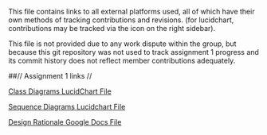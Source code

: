 This file contains links to all external platforms used, all of which have their own methods of tracking contributions and revisions. (for lucidchart, contributions may be tracked via the icon on the right sidebar).

This file is not provided due to any work dispute within the group, but because this git repository was not used to track assignment 1 progress and its commit history does not reflect member contributions adequately.

##// Assignment 1 links //

[Class Diagrams LucidChart File](https://www.lucidchart.com/invitations/accept/9f7b2202-d78d-494b-8980-938c83b692e4)

[Sequence Diagrams Lucidchart File](https://www.lucidchart.com/invitations/accept/6eb250ff-59ba-4b8a-8705-05760a00c1db)

[Design Rationale Google Docs File](https://docs.google.com/document/d/13gkpdKJ2BVHO08hB7EjSh1ny-zHHiIQiytN-20pL-no/edit?usp=sharing)
